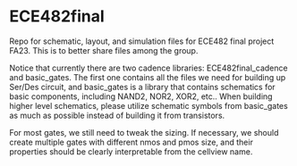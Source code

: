 # ECE482final
Repo for schematic, layout, and simulation files for ECE482 final project FA23. This is to better share files among the group. 

Notice that currently there are two cadence libraries: ECE482final_cadence and basic_gates. The first one contains all the files we need for building up Ser/Des circuit, and basic_gates is a library that contains schematics for basic components, including NAND2, NOR2, XOR2, etc.. When building higher level schematics, please utilize schematic symbols from basic_gates as much as possible instead of building it from transistors. 

For most gates, we still need to tweak the sizing. If necessary, we should create multiple gates with different nmos and pmos size, and their properties should be clearly interpretable from the cellview name. 

